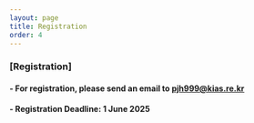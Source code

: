 ```yaml
---
layout: page
title: Registration
order: 4
---
```


### [Registration]
#### - For registration, please send an email to pjh999@kias.re.kr 
#### - Registration Deadline: 1 June 2025


